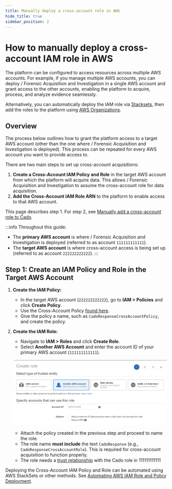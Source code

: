```yaml
---
title: Manually deploy a cross-account role in AWS
hide_title: true
sidebar_position: 2
---
```


# How to manually deploy a cross-account IAM role in AWS

The platform can be configured to access resources across multiple AWS accounts. For example, if you manage multiple AWS accounts, you can deploy / Forensic Acquisition and Investigation in a single AWS account and grant access to the other accounts, enabling the platform to acquire, process, and analyze evidence seamlessly.

Alternatively, you can automatically deploy the IAM role via [Stacksets](/cado/deploy/cross/cross-account-creation-auto), then add the roles to the platform using [AWS Organizations](./aws-organizations.md).

## Overview

The process below outlines how to grant the platform access to a target AWS account (other than the one where / Forensic Acquisition and Investigation is deployed). This process can be repeated for every AWS account you want to provide access to.

There are two main steps to set up cross-account acquisitions:

1. **Create a Cross-Account IAM Policy and Role** in the target AWS account from which the platform will acquire data. This allows / Forensic Acquisition and Investigation to assume the cross-account role for data acquisition.
2. **Add the Cross-Account IAM Role ARN** to the platform to enable access to that AWS account.

This page describes step 1. For step 2, see [Manually add a cross-account role to Cado](./add-cross-account-manual.md).

:::info
Throughout this guide:
- The **primary AWS account** is where / Forensic Acquisition and Investigation is deployed (referred to as account `111111111111`).
- The **target AWS account** is where cross-account access is being set up (referred to as account `222222222222`).
:::

## Step 1: Create an IAM Policy and Role in the Target AWS Account

1. **Create the IAM Policy:**
   - In the target AWS account (`222222222222`), go to **IAM > Policies** and click **Create Policy**.
   - Use the Cross-Account Policy [found here](https://raw.githubusercontent.com/cado-security/Deployment-Templates/main/cross-account/CrossAccountPolicy.yaml).
   - Give the policy a name, such as `CadoResponseCrossAccountPolicy`, and create the policy.

2. **Create the IAM Role:**
   - Navigate to **IAM > Roles** and click **Create Role**.
   - Select **Another AWS Account** and enter the account ID of your primary AWS account (`111111111111`).
   
   ![Create Role](/img/create-role.png)

   - Attach the policy created in the previous step and proceed to name the role.
   - The role name **must include** the text `CadoResponse` (e.g., `CadoResponseCrossAccountRole`). This is required for cross-account acquisition to function properly.
   - The role needs a [trust relationship](/cado/deploy/aws/iam/iam-description#using-an-existing-iam-role) with the Cado role in 111111111111


Deploying the Cross-Account IAM Policy and Role can be automated using AWS StackSets or other methods. See [Automating AWS IAM Role and Policy Deployment](#automating-aws-iam-role-and-policy-deployment).
